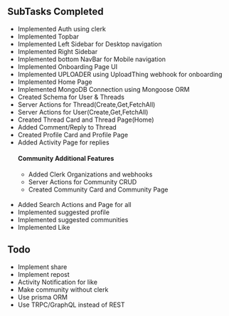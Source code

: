 ## SubTasks Completed
<ul>
  <li>Implemented Auth using clerk</li>
  <li>Implemented Topbar</li>
  <li>Implemented Left Sidebar for Desktop navigation</li>
  <li>Implemented Right Sidebar</li>
  <li>Implemented bottom NavBar for Mobile navigation</li>
  <li>Implemented Onboarding Page UI</li>
  <li>Implemented UPLOADER using UploadThing webhook for onboarding</li>
  <li>Implemented Home Page</li>
  <li>Implemented MongoDB Connection using Mongoose ORM</li>
  <li>Created Schema for User & Threads</li>
  <li>Server Actions for Thread(Create,Get,FetchAll)</li>
  <li>Server Actions for User(Create,Get,FetchAll)</li>
  <li>Created Thread Card and Thread Page(Home)</li>
  <li>Added Comment/Reply to Thread</li>
  <li>Created Profile Card and Profile Page</li>
  <li>Added Activity Page for replies</li>
  <h4><b>Community Additional Features</b></h4>
  <ul> 
    <li>Added Clerk Organizations and webhooks</li>
    <li>Server Actions for Community CRUD</li>
    <li>Created Community Card and Community Page</li>
  </ul>
  <br>
  <li>Added Search Actions and Page for all</li>
  <li>Implemented suggested profile</li>
  <li>Implemented suggested communities</li>
  <li>Implemented Like</li>
</ul>

## Todo
<ul>
  <li>Implement share</li>
  <li>Implement repost</li>
  <li>Activity Notification for like</li>
  <li>Make community without clerk</li>
  <li>Use prisma ORM</li>
  <li>Use TRPC/GraphQL instead of REST</li>
</ul>
